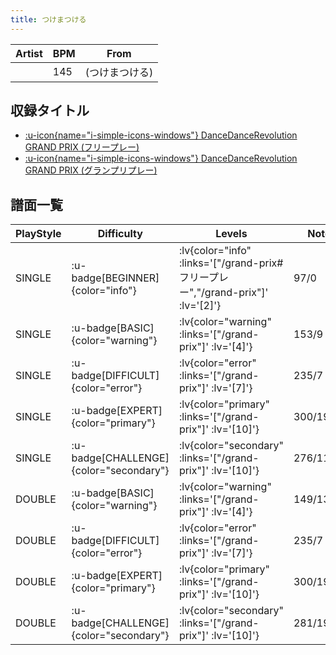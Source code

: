 ```yaml
---
title: つけまつける
---
```


|Artist|BPM|From|
|------|---|----|
||145|(つけまつける)|

## 収録タイトル

- [ :u-icon{name="i-simple-icons-windows"} DanceDanceRevolution GRAND PRIX (フリープレー)](/grand-prix#フリープレー)
- [ :u-icon{name="i-simple-icons-windows"} DanceDanceRevolution GRAND PRIX (グランプリプレー)](/grand-prix)

## 譜面一覧

|PlayStyle|Difficulty|Levels|Notes|Movie|
|---------|----------|------|-----|-----|
|SINGLE| :u-badge[BEGINNER]{color="info"} | :lv{color="info" :links='["/grand-prix#フリープレー","/grand-prix"]' :lv='[2]'} |97/0||
|SINGLE| :u-badge[BASIC]{color="warning"} | :lv{color="warning" :links='["/grand-prix"]' :lv='[4]'} |153/9||
|SINGLE| :u-badge[DIFFICULT]{color="error"} | :lv{color="error" :links='["/grand-prix"]' :lv='[7]'} |235/7||
|SINGLE| :u-badge[EXPERT]{color="primary"} | :lv{color="primary" :links='["/grand-prix"]' :lv='[10]'} |300/19||
|SINGLE| :u-badge[CHALLENGE]{color="secondary"} | :lv{color="secondary" :links='["/grand-prix"]' :lv='[10]'} |276/11(28)||
|DOUBLE| :u-badge[BASIC]{color="warning"} | :lv{color="warning" :links='["/grand-prix"]' :lv='[4]'} |149/13||
|DOUBLE| :u-badge[DIFFICULT]{color="error"} | :lv{color="error" :links='["/grand-prix"]' :lv='[7]'} |235/7||
|DOUBLE| :u-badge[EXPERT]{color="primary"} | :lv{color="primary" :links='["/grand-prix"]' :lv='[10]'} |300/19||
|DOUBLE| :u-badge[CHALLENGE]{color="secondary"} | :lv{color="secondary" :links='["/grand-prix"]' :lv='[10]'} |281/19(23)||
